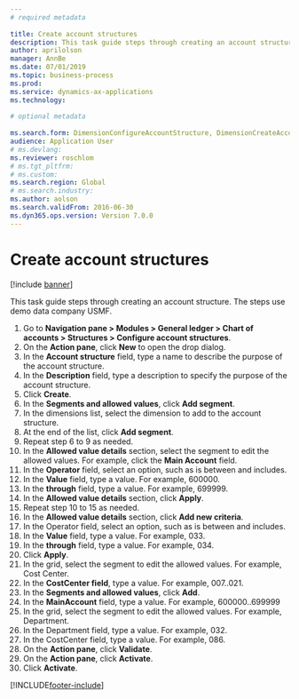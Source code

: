 ```yaml
--- 
# required metadata 
 
title: Create account structures
description: This task guide steps through creating an account structure. 
author: aprilolson
manager: AnnBe 
ms.date: 07/01/2019
ms.topic: business-process 
ms.prod:  
ms.service: dynamics-ax-applications 
ms.technology:  
 
# optional metadata 
 
ms.search.form: DimensionConfigureAccountStructure, DimensionCreateAccountStructure, DimensionHierarchyAddLevel, DimensionHierarchyConstraintActivate   
audience: Application User 
# ms.devlang:  
ms.reviewer: roschlom
# ms.tgt_pltfrm:  
# ms.custom:  
ms.search.region: Global
# ms.search.industry: 
ms.author: aolson
ms.search.validFrom: 2016-06-30 
ms.dyn365.ops.version: Version 7.0.0 
---
```

# Create account structures

[!include [banner](../../includes/banner.md)]

This task guide steps through creating an account structure. The steps use demo data company USMF.

1. Go to **Navigation pane > Modules > General ledger > Chart of accounts > Structures > Configure account structures**.
2. On the **Action pane**, click **New** to open the drop dialog.
3. In the **Account structure** field, type a name to describe the purpose of the account structure.
4. In the **Description** field, type a description to specify the purpose of the account structure.
5. Click **Create**.
6. In the **Segments and allowed values**, click **Add segment**.
7. In the dimensions list, select the dimension to add to the account structure.
8. At the end of the list, click **Add segment**.
9. Repeat step 6 to 9 as needed.
10. In the **Allowed value details** section, select the segment to edit the allowed values.
    For example, click the **Main Account** field.  
11. In the **Operator** field, select an option, such as is between and includes.
12. In the **Value** field, type a value. For example, 600000.  
13. In the **through** field, type a value. For example, 699999.  
14. In the **Allowed value details** section, click **Apply**.
15. Repeat step 10 to 15 as needed.  
16. In the **Allowed value details** section, click **Add new criteria**.
17. In the Operator field, select an option, such as is between and includes.
18. In the **Value** field, type a value. For example, 033.  
19. In the **through** field, type a value. For example, 034.  
20. Click **Apply**.
21. In the grid, select the segment to edit the allowed values. For example, Cost Center.  
22. In the **CostCenter field**, type a value. For example, 007..021.  
23. In the **Segments and allowed values**, click **Add**.
24. In the **MainAccount** field, type a value. For example, 600000..699999  
25. In the grid, select the segment to edit the allowed values. For example, Department.  
26. In the Department field, type a value. For example, 032.  
27. In the CostCenter field, type a value. For example, 086.  
28. On the **Action pane**, click **Validate**.
29. On the **Action pane**, click **Activate**.
30. Click **Activate**.



[!INCLUDE[footer-include](../../../includes/footer-banner.md)]